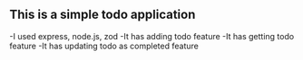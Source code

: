 ## This is a simple todo application
-I used express, node.js, zod 
-It has adding todo feature
-It has getting todo feature
-It has updating todo as completed feature
